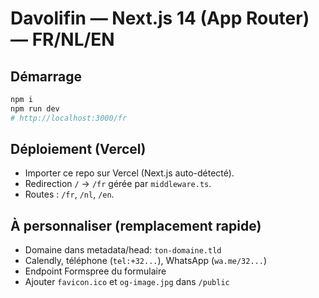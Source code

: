 # Davolifin — Next.js 14 (App Router) — FR/NL/EN

## Démarrage
```bash
npm i
npm run dev
# http://localhost:3000/fr
```

## Déploiement (Vercel)
- Importer ce repo sur Vercel (Next.js auto-détecté).
- Redirection `/` → `/fr` gérée par `middleware.ts`.
- Routes : `/fr`, `/nl`, `/en`.

## À personnaliser (remplacement rapide)
- Domaine dans metadata/head: `ton-domaine.tld`
- Calendly, téléphone (`tel:+32...`), WhatsApp (`wa.me/32...`)
- Endpoint Formspree du formulaire
- Ajouter `favicon.ico` et `og-image.jpg` dans `/public`
